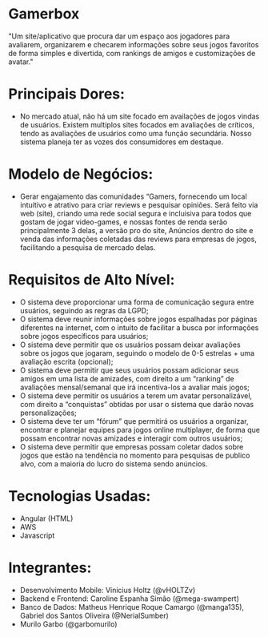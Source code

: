 # Gamerbox

"Um site/aplicativo que procura dar um espaço aos jogadores para avaliarem, organizarem e checarem informações sobre seus jogos favoritos de forma simples e divertida, com rankings de amigos e customizações de avatar."

# Principais Dores:
- No mercado atual, não há um site focado em availações de jogos vindas de usuários. Existem multiplos sites focados em avaliações de críticos, tendo as avaliações de usuários como uma função secundária. Nosso sistema planeja ter as vozes dos consumidores em destaque.

# Modelo de Negócios:
- Gerar engajamento das 
comunidades “Gamers, 
fornecendo um local intuítivo e 
atrativo para criar reviews e 
pesquisar opiniões. Será feito 
via web (site), criando uma 
rede social segura e incluisiva 
para todos que gostam de jogar 
video-games, e nossas fontes 
de renda serão principalmente 3 
delas, a versão pro do site, Anúncios
dentro do site e venda das 
informações coletadas das 
reviews para empresas de jogos,
facilitando a pesquisa de 
mercado delas.


# Requisitos de Alto Nível:
- O sistema deve proporcionar uma forma de comunicação segura entre usuários, seguindo as regras da LGPD;
- O sistema deve reunir informações sobre jogos espalhadas por páginas diferentes na internet, com o intuito de facilitar a busca por informações sobre jogos específicos para usuários;
- O sistema deve permitir que os usuários possam deixar avaliações sobre os jogos que jogaram, seguindo o modelo de 0-5 estrelas + uma avaliação escrita (opcional);
- O sistema deve permitir que seus usuários possam adicionar seus amigos em uma lista de amizades, com direito a um “ranking” de avaliações mensal/semanal que irá incentiva-los a avaliar mais jogos;
- O sistema deve permitir os usuários a terem um avatar personalizável, com direito a “conquistas” obtidas por usar o sistema que darão novas personalizações;
- O sistema deve ter um “fórum” que permitirá os usuários a organizar, encontrar e planejar equipes para jogos online multiplayer, de forma que possam encontrar novas amizades e interagir com outros usuários;
- O sistema deve permitir que empresas possam coletar dados sobre jogos que estão na tendência no momento para pesquisas de publico alvo, com a maioria do lucro do sistema sendo anúncios.


# Tecnologias Usadas: 
- Angular (HTML)
- AWS
- Javascript

# Integrantes:
- Desenvolvimento Mobile: Vinicius Holtz (@vHOLTZv) 
- Backend e Frontend: Caroline Espanha Simão (@mega-swampert)
- Banco de Dados: Matheus Henrique Roque Camargo (@manga135), Gabriel dos Santos Oliveira (@NerialSumber)
- Murilo Garbo (@garbomurilo)
